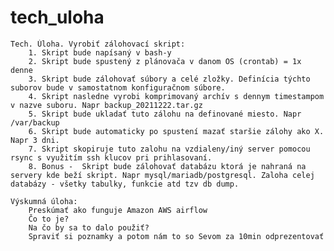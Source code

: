 # tech_uloha

    Tech. Úloha. Vyrobiť zálohovací skript:
        1. Skript bude napísaný v bash-y
        2. Skript bude spustený z plánovača v danom OS (crontab) = 1x denne
        3. Skript bude zálohovať súbory a celé zložky. Definícia týchto suborov bude v samostatnom konfiguračnom súbore.
        4. Skript nasledne vyrobi komprimovaný archív s dennym timestampom v nazve suboru. Napr backup_20211222.tar.gz
        5. Skript bude ukladať tuto zálohu na definované miesto. Napr /var/backup
        6. Skript bude automaticky po spustení mazať staršie zálohy ako X. Napr 3 dni.
        7. Skript skopiruje tuto zalohu na vzdialeny/iný server pomocou rsync s využitím ssh klucov pri prihlasovaní.
        8. Bonus -  Skript bude zálohovať databázu ktorá je nahraná na servery kde beží skript. Napr mysql/mariadb/postgresql. Zaloha celej databázy - všetky tabulky, funkcie atd tzv db dump.
        
    Výskumná úloha:
        Preskúmať ako funguje Amazon AWS airflow
        Čo to je?
        Na čo by sa to dalo použiť?
        Spraviť si poznamky a potom nám to so Sevom za 10min odprezentovať
